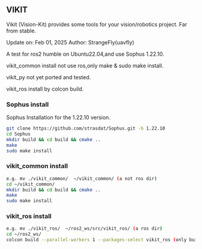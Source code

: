 VIKIT
-----

Vikit (Vision-Kit) provides some tools for your vision/robotics project.
Far from stable.

Update on: Feb 01, 2025
Author: StrangeFly(uavfly)

A test for ros2 humble on Ubuntu22.04,and use Sophus 1.22.10.

vikit_common install not use ros,only make & sudo make install.

vikit_py not yet ported and tested.

vikit_ros install by colcon build.

### Sophus install

Sophus Installation for the 1.22.10 version.

```bash
git clone https://github.com/strasdat/Sophus.git -b 1.22.10
cd Sophus
mkdir build && cd build && cmake ..
make
sudo make install
```

### vikit_common install

```bash
e.g. mv ./vikit_common/  ~/vikit_common/ (a not ros dir)
cd ~/vikit_common/
mkdir build && cd build && cmake ..
make
sudo make install
```
### vikit_ros install

```bash
e.g. mv ./vikit_ros/  ~/ros2_ws/src/vikit_ros/ (a ros dir)
cd ~/ros2_ws/
colcon build --parallel-workers 1 --packages-select vikit_ros (only build vikit_ros package)
```
